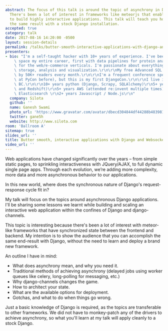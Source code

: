 ```yaml
---
abstract: The focus of this talk is around the topic of asynchrony in Django applications.
  There's been a lot of interest in frameworks like meteorjs that enable developers
  to build highly interactive applications. This talk will teach you how to achieve
  the same result with a stock Django installation.
accepted: true
category: talk
date: 2017-08-16 14:20:00 -0500
layout: session-details
permalink: /talks/butter-smooth-interactive-applications-with-django-and-websockets/
presenters:
- bio: "I'm a self-taught hacker with 10+ years of experience. I've been in the data\
    \ space my entire career, first with data pipelines for protein analysis and then\
    \ for the web/e-commerce verticals. I'm passionate about everything data: collection,\
    \ storage, analysis and visualization.\r\n\r\nMy free Advanced SQL guide is read\
    \ by 50K+ readers every month.\r\n\r\nI'm a frequent conference speaker (spoken\
    \ at PyCon before), but this is my first DjangoCon.\r\n\r\nI live in Vancouver,\
    \ BC.\r\n\r\n10+ years python (Django, Scrapy, SQLAlchemy)\r\n5+ years SQL (Postgres\
    \ and Redshift)\r\n5+ years AWS (attended re:invent multiple times)\r\n3+ years\
    \ Elasticsearch \r\n2+ years Javascript / Node.js\r\n"
  company: Silota
  github: ''
  name: Ganesh Swami
  photo_url: 'https://www.gravatar.com/avatar/dbecd304844df44288b48398154ecd64?s=400'
  twitter: gane5h
  website: http://www.silota.com
room: 'Ballroom A'
sitemap: true
slides_url: ''
title: Butter smooth, interactive applications with Django and Websockets
video_url: ''
---
```


Web applications have changed significantly over the years – from simple static pages, to sprinkling interactiveness with JQuery/AJAX, to full dynamic single page apps. Through each evolution, we’re adding more complexity, more data and more asynchronous behavior to our applications.

In this new world, where does the synchronous nature of Django's request-response cycle fit in?

My talk will focus on the topics around asynchronous Django applications. I'll be sharing some lessons we learnt while building and scaling an interactive web application within the confines of Django and django-channels.

This topic is interesting because there's been a lot of interest with meteor-like frameworks that have synchronized state between the frontend and backend. My intention is to show the audience that you can accomplish the same end-result with Django, without the need to learn and deploy a brand new framework.

An outline I have in mind:

* What does asynchrony mean, and why you need it.
* Traditional methods of achieving asynchrony (delayed jobs using worker queues like celery, long-polling for messaging, etc.)
* Why django-channels changes the game.
* How to architect your state.
* What are the available options for deployment.
* Gotchas, and what to do when things go wrong.

Just a basic knowledge of Django is required, as the topics are transferable to other frameworks. We did not have to monkey-patch any of the drivers to achieve asynchrony, so what you'll learn at my talk will apply cleanly to a stock Django.
